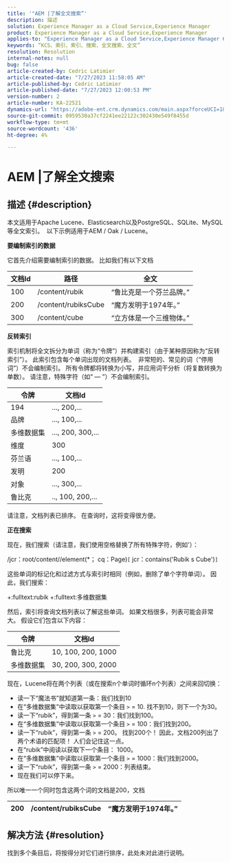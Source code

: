```yaml
---
title: '"AEM |了解全文搜索”'
description: 描述
solution: Experience Manager as a Cloud Service,Experience Manager
product: Experience Manager as a Cloud Service,Experience Manager
applies-to: "Experience Manager as a Cloud Service,Experience Manager 6.5"
keywords: “KCS、索引、索引、搜索、全文搜索、全文”
resolution: Resolution
internal-notes: null
bug: false
article-created-by: Cedric Latimier
article-created-date: "7/27/2023 11:58:05 AM"
article-published-by: Cedric Latimier
article-published-date: "7/27/2023 12:00:53 PM"
version-number: 2
article-number: KA-22521
dynamics-url: "https://adobe-ent.crm.dynamics.com/main.aspx?forceUCI=1&pagetype=entityrecord&etn=knowledgearticle&id=0bffe5d6-742c-ee11-bdf4-6045bd006239"
source-git-commit: 0959530a37cf2241ee22122c302430e549f8455d
workflow-type: tm+mt
source-wordcount: '436'
ht-degree: 4%

---
```


# AEM |了解全文搜索

## 描述 {#description}


本文适用于Apache Lucene、Elasticsearch以及PostgreSQL、SQLite、MySQL等全文索引。 
以下示例适用于AEM / Oak / Lucene。

<b>要编制索引的数据</b>

它首先介绍需要编制索引的数据。 比如我们有以下文档


| <b>文档Id</b> | <b>路径</b> | <b>全文</b> |
| --- | --- | --- |
| 100 | /content/rubik | “鲁比克是一个芬兰品牌。” |
| 200 | /content/rubiksCube | “魔方发明于1974年。” |
| 300 | /content/cube | “立方体是一个三维物体。” |


<b>反转索引</b>

索引机制将全文拆分为单词（称为“令牌”）并构建索引（由于某种原因称为“反转索引”）。 此索引包含每个单词出现的文档列表。 
非常短的、常见的词（“停用词”）不会编制索引。 所有令牌都将转换为小写，并应用词干分析（将复数转换为单数）。
请注意，特殊字符（如“ — ”）不会编制索引。


| <b>令牌</b> | <b>文档Id</b> |
| --- | --- |
| 194 | ..., 200,... |
| 品牌 | ..., 100,... |
| 多维数据集 | ..., 200, 300,... |
| 维度 | 300 |
| 芬兰语 | ..., 100,... |
| 发明 | 200 |
| 对象 | ..., 300,... |
| 鲁比克 | .., 100, 200,... |


请注意，文档列表已排序。 在查询时，这将变得很方便。

<b>正在搜索</b>

现在，我们搜索（请注意，我们使用空格替换了所有特殊字符，例如&#39;）：

/jcr：root/content//element(\*； cq：Page)`[` jcr：contains(&#39;Rubik s Cube&#39;)`]`

这些单词的标记化和过滤方式与索引时相同（例如，删除了单个字符单词）。 因此，我们搜索：

+:fulltext:rubik +:fulltext:多维数据集

然后，索引将查询文档列表以了解这些单词。 如果文档很多，列表可能会非常大。 假设它们包含以下内容：


| <b>令牌</b> | <b>文档Id</b> |
| --- | --- |
| 鲁比克 | 10, 100, 200, 1000 |
| 多维数据集 | 30, 200, 300, 2000 |


现在，Lucene将在两个列表（或在搜索n个单词时循环n个列表）之间来回切换：

- 读一下“魔法书”就知道第一条：我们找到10
- 在“多维数据集”中读取以获取第一个条目 `>` = 10. 找不到10，则下一个为30。
- 读一下“rubik”，得到第一条 `>` = 30：我们找到100。
- 在“多维数据集”中读取以获取第一个条目 `>` = 100：我们找到200。
- 读一下“rubik”，得到第一条 `>` = 200。 找到200个！ 因此，文档200列出了两个术语的匹配项！ 人们会记住这一点。
- 在“rubik”中阅读以获取下一个条目： 1000。
- 在“多维数据集”中读取以获取第一个条目 `>` = 1000：我们找到2000。
- 读一下“rubik”，得到第一条 `>` = 2000：列表结束。
- 现在我们可以停下来。


所以唯一一个同时包含这两个词的文档是200，文档


| 200 | /content/rubiksCube | “魔方发明于1974年。” |
| --- | --- | --- |



## 解决方法 {#resolution}


找到多个条目后，将按得分对它们进行排序，此处未对此进行说明。
